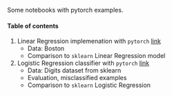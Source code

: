 Some notebooks with pytorch examples.

#### Table of contents
1. Linear Regression implemenation with `pytorch` [link](https://github.com/skela5528/pytorch-learn/blob/master/Regression%20with%20Pytorch.ipynb)
    - Data: Boston 
    - Comparison to `sklearn` Linear Regression model
2. Logistic Regression classifier with `pytorch` [link](https://github.com/skela5528/pytorch-learn/blob/master/Logistic%20Regressin%20with%20Pytorch.ipynb)
    - Data: Digits dataset from sklearn
    - Evaluation, misclassified examples
    - Comparison to `sklearn` Logistic Regression
